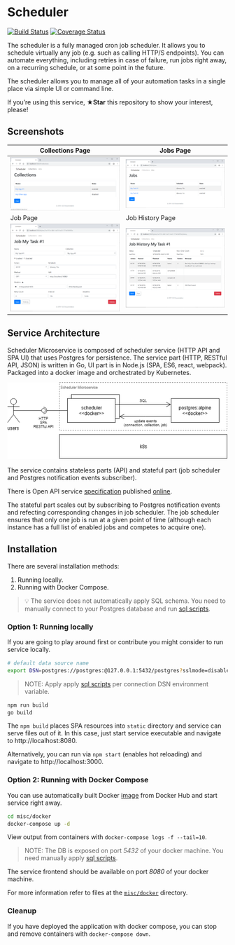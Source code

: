# Scheduler

[![Build Status](https://travis-ci.org/akornatskyy/scheduler.svg?branch=master)](https://travis-ci.org/akornatskyy/scheduler) [![Coverage Status](https://coveralls.io/repos/github/akornatskyy/scheduler/badge.svg?branch=master)](https://coveralls.io/github/akornatskyy/scheduler?branch=master)

The scheduler is a fully managed cron job scheduler. It allows you to schedule
virtually any job (e.g. such as calling HTTP/S endpoints). You can automate
everything, including retries in case of failure, run jobs right away, on a
recurring schedule, or at some point in the future.

The scheduler allows you to manage all of your automation tasks in a single place
via simple UI or command line.

If you’re using this service, **★Star** this repository to show your interest,
please!

## Screenshots

| Collections Page                                             | Jobs Page                                                    |
| ------------------------------------------------------------ | ------------------------------------------------------------ |
| ![Screenshot of collections screen](./misc/docs/img/collections.png) | ![Screenshot of jobs screen](./misc/docs/img/jobs.png)       |
| Job Page                                                     | Job History Page                                             |
| ![Screenshot of job screen](./misc/docs/img/job.png)         | ![Screenshot of job history screen](./misc/docs/img/job-history.png) |

## Service Architecture

Scheduler Microservice is composed of scheduler service (HTTP API and SPA
UI) that uses Postgres for persistence. The service part (HTTP, RESTful API,
JSON) is written in Go, UI part is in Node.js (SPA, ES6, react, webpack).
Packaged into a docker image and orchestrated by Kubernetes.

![architecture](./misc/docs/img/architecture.png)

The service contains stateless parts (API) and stateful part (job scheduler
and Postgres notification events subscriber).

There is Open API service [specification](./openapi.yaml)
published [online](https://akornatskyy.github.io/scheduler).

The stateful part scales out by subscribing to Postgres notification events
and refecting corresponding changes in job scheduler. The job scheduler
ensures that only one job is run at a given point of time (although each
instance has a full list of enabled jobs and competes to acquire one).

## Installation

There are several installation methods:

1. Running locally.
2. Running with Docker Compose.

> 💡 The service does not automatically apply SQL schema. You need to manually
> connect to your Postgres database and run
> [sql scripts](./misc/db).

### Option 1: Running locally

If you are going to play around first or contribute you might consider to
run service locally.

```sh
# default data source name
export DSN=postgres://postgres:@127.0.0.1:5432/postgres?sslmode=disable
```

> NOTE: Apply apply [sql scripts](./misc/db) per connection
> DSN environment variable.

```sh
npm run build
go build
```

The  `npm build` places SPA resources into `static` directory and service
can serve files out of it. In this case, just start service executable and
navigate to http://localhost:8080.

Alternatively, you can run via `npm start` (enables hot reloading) and
navigate to http://localhost:3000.

### Option 2: Running with Docker Compose

You can use automatically built Docker
[image](https://hub.docker.com/r/akorn/scheduler) from Docker Hub and start
service right away.

```sh
cd misc/docker
docker-compose up -d
```

View output from containers with `docker-compose logs -f --tail=10`.

> NOTE: The DB is exposed on port *5432* of your docker machine. You need
> manually apply [sql scripts](./misc/db).

The service frontend should be available on port *8080* of your docker machine.

For more information refer to files at the
[`misc/docker`](./misc/docker) directory.

### Cleanup

If you have deployed the application with docker compose, you can stop and
remove containers with `docker-compose down`.
